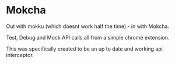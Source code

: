# Mokcha

Out with mokku (which doesnt work half the time) - in with Mokcha. 

Test, Debug and Mock API calls all from a simple chrome extension.

This was specifically created to be an up to date and working api interceptor.


